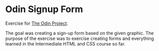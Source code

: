 # Odin Signup Form

Exercise for [The Odin Project](https://www.theodinproject.com/lessons/node-path-intermediate-html-and-css-sign-up-form).

The goal was creating a sign-up form based on the given graphic. The purpose of the exercise was to exercise creating forms and everything learned in the Intermediate HTML and CSS course so far.